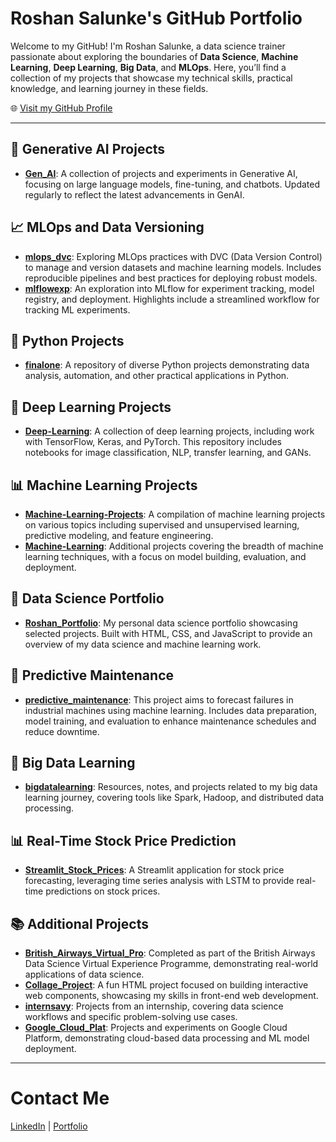 # Roshan Salunke's GitHub Portfolio

Welcome to my GitHub! I'm Roshan Salunke, a data science trainer passionate about exploring the boundaries of **Data Science**, **Machine Learning**, **Deep Learning**, **Big Data**, and **MLOps**. Here, you’ll find a collection of my projects that showcase my technical skills, practical knowledge, and learning journey in these fields.

🌐 [Visit my GitHub Profile](https://github.com/roshan9900?tab=repositories)

---

## 🧠 Generative AI Projects
- **[Gen_AI](https://github.com/roshan9900/Gen_AI)**: A collection of projects and experiments in Generative AI, focusing on large language models, fine-tuning, and chatbots. Updated regularly to reflect the latest advancements in GenAI.

## 📈 MLOps and Data Versioning
- **[mlops_dvc](https://github.com/roshan9900/mlops_dvc)**: Exploring MLOps practices with DVC (Data Version Control) to manage and version datasets and machine learning models. Includes reproducible pipelines and best practices for deploying robust models.
- **[mlflowexp](https://github.com/roshan9900/mlflowexp)**: An exploration into MLflow for experiment tracking, model registry, and deployment. Highlights include a streamlined workflow for tracking ML experiments.

## 🐍 Python Projects
- **[finalone](https://github.com/roshan9900/finalone)**: A repository of diverse Python projects demonstrating data analysis, automation, and other practical applications in Python.
  
## 🤖 Deep Learning Projects
- **[Deep-Learning](https://github.com/roshan9900/Deep-Learning)**: A collection of deep learning projects, including work with TensorFlow, Keras, and PyTorch. This repository includes notebooks for image classification, NLP, transfer learning, and GANs.

## 📊 Machine Learning Projects
- **[Machine-Learning-Projects](https://github.com/roshan9900/Machine-Learning-Projects)**: A compilation of machine learning projects on various topics including supervised and unsupervised learning, predictive modeling, and feature engineering. 
- **[Machine-Learning](https://github.com/roshan9900/Machine-Learning)**: Additional projects covering the breadth of machine learning techniques, with a focus on model building, evaluation, and deployment.

## 📁 Data Science Portfolio
- **[Roshan_Portfolio](https://github.com/roshan9900/Roshan_Portfolio)**: My personal data science portfolio showcasing selected projects. Built with HTML, CSS, and JavaScript to provide an overview of my data science and machine learning work.

## 🔧 Predictive Maintenance
- **[predictive_maintenance](https://github.com/roshan9900/predictive_maintenance)**: This project aims to forecast failures in industrial machines using machine learning. Includes data preparation, model training, and evaluation to enhance maintenance schedules and reduce downtime.

## 🚀 Big Data Learning
- **[bigdatalearning](https://github.com/roshan9900/bigdatalearning)**: Resources, notes, and projects related to my big data learning journey, covering tools like Spark, Hadoop, and distributed data processing.

## 📊 Real-Time Stock Price Prediction
- **[Streamlit_Stock_Prices](https://github.com/roshan9900/Streamlit_Stock_Prices)**: A Streamlit application for stock price forecasting, leveraging time series analysis with LSTM to provide real-time predictions on stock prices.

## 📚 Additional Projects
- **[British_Airways_Virtual_Pro](https://github.com/roshan9900/British_Airways_Virtual_Pro)**: Completed as part of the British Airways Data Science Virtual Experience Programme, demonstrating real-world applications of data science.
- **[Collage_Project](https://github.com/roshan9900/Collage_Project)**: A fun HTML project focused on building interactive web components, showcasing my skills in front-end web development.
- **[internsavy](https://github.com/roshan9900/internsavy)**: Projects from an internship, covering data science workflows and specific problem-solving use cases.
- **[Google_Cloud_Plat](https://github.com/roshan9900/Google_Cloud_Plat)**: Projects and experiments on Google Cloud Platform, demonstrating cloud-based data processing and ML model deployment.


---


# Contact Me
[LinkedIn](https://www.linkedin.com/in/roshan-salunke-865425263/) | [Portfolio](https://roshan9900.github.io/Roshan_Portfolio/)
